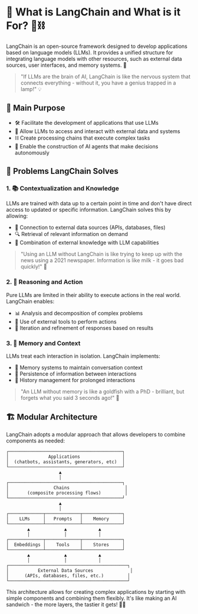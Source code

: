 # 🤔 What is LangChain and What is it For? 🦜⛓️

LangChain is an open-source framework designed to develop applications based on language models (LLMs). It provides a unified structure for integrating language models with other resources, such as external data sources, user interfaces, and memory systems. 🚀

> "If LLMs are the brain of AI, LangChain is like the nervous system that connects everything - without it, you have a genius trapped in a lamp!" 💡

## 🎯 Main Purpose
- 🛠️ Facilitate the development of applications that use LLMs
- 🔌 Allow LLMs to access and interact with external data and systems
- ⛓️ Create processing chains that execute complex tasks
- 🤖 Enable the construction of AI agents that make decisions autonomously

## 🧩 Problems LangChain Solves

### 1. 📚 Contextualization and Knowledge
LLMs are trained with data up to a certain point in time and don't have direct access to updated or specific information. LangChain solves this by allowing:
- 🔄 Connection to external data sources (APIs, databases, files)
- 🔍 Retrieval of relevant information on demand
- 🧠 Combination of external knowledge with LLM capabilities

> "Using an LLM without LangChain is like trying to keep up with the news using a 2021 newspaper. Information is like milk - it goes bad quickly!" 🥛

### 2. 🤔 Reasoning and Action
Pure LLMs are limited in their ability to execute actions in the real world. LangChain enables:
- 📊 Analysis and decomposition of complex problems
- 🔧 Use of external tools to perform actions
- 🔄 Iteration and refinement of responses based on results

### 3. 💾 Memory and Context
LLMs treat each interaction in isolation. LangChain implements:
- 🧠 Memory systems to maintain conversation context
- 💾 Persistence of information between interactions
- 📝 History management for prolonged interactions

> "An LLM without memory is like a goldfish with a PhD - brilliant, but forgets what you said 3 seconds ago!" 🐠

## 🏗️ Modular Architecture

LangChain adopts a modular approach that allows developers to combine components as needed:

```
┌───────────────────────────────────────────┐
│               Applications                │
│  (chatbots, assistants, generators, etc)  │
└───────────────────────────────────────────┘
                    ▲
                    │
┌───────────────────────────────────────────┐
│                 Chains                     │
│       (composite processing flows)         │
└───────────────────────────────────────────┘
                    ▲
                    │
┌─────────────┬─────────────┬───────────────┐
│    LLMs     │   Prompts   │    Memory     │
└─────────────┴─────────────┴───────────────┘
        ▲             ▲            ▲
        │             │            │
┌─────────────┬─────────────┬───────────────┐
│  Embeddings │    Tools    │    Stores     │
└─────────────┴─────────────┴───────────────┘
        ▲             ▲            ▲
        │             │            │
┌─────────────────────────────────────────────┐
│           External Data Sources              │
│      (APIs, databases, files, etc.)         │
└─────────────────────────────────────────────┘
```

This architecture allows for creating complex applications by starting with simple components and combining them flexibly. It's like making an AI sandwich - the more layers, the tastier it gets! 🥪✨